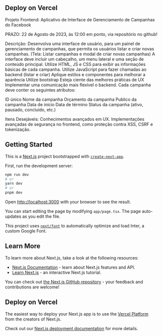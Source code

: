 ## Deploy on Vercel

Projeto Frontend: Aplicativo de Interface de Gerenciamento de Campanhas do Facebook

PRAZO: 22 de Agosto de 2023, às 12:00 em ponto, via repositório no github!

Descrição:
Desenvolva uma interface de usuário, para um painel de gerenciamento de campanhas, que permita os usuários listar e criar novas campanhas. (Tela: Listar campanhas e modal de criar novas campanhas)
A interface deve incluir um cabeçalho, um menu lateral e uma seção de conteúdo principal.
Utilize HTML, JS e CSS para exibir as informações básicas de cada campanha.
Utilize JavaScript para fazer chamadas ao backend (listar e criar)
Aplique estilos e componentes para melhorar a aparência
Utilize bootstrap
Esteja ciente das melhores práticas de UX
Implementar uma comunicação mais flexível o backend.
Cada campanha deve conter os seguintes atributos:

ID único
Nome da campanha
Orçamento da campanha
Publico da campanha
Data de início
Data de término
Status da campanha (ativo, pausado, concluído, etc.)

Itens Desejáveis:
Conhecimentos avançados em UX.
Implementações avançadas de segurança no frontend, como proteção contra XSS, CSRF e tokenização.

## Getting Started

This is a [Next.js](https://nextjs.org/) project bootstrapped with [`create-next-app`](https://github.com/vercel/next.js/tree/canary/packages/create-next-app).

First, run the development server:

```bash
npm run dev
# or
yarn dev
# or
pnpm dev
```

Open [http://localhost:3000](http://localhost:3000) with your browser to see the result.

You can start editing the page by modifying `app/page.tsx`. The page auto-updates as you edit the file.

This project uses [`next/font`](https://nextjs.org/docs/basic-features/font-optimization) to automatically optimize and load Inter, a custom Google Font.

## Learn More

To learn more about Next.js, take a look at the following resources:

-   [Next.js Documentation](https://nextjs.org/docs) - learn about Next.js features and API.
-   [Learn Next.js](https://nextjs.org/learn) - an interactive Next.js tutorial.

You can check out [the Next.js GitHub repository](https://github.com/vercel/next.js/) - your feedback and contributions are welcome!

## Deploy on Vercel

The easiest way to deploy your Next.js app is to use the [Vercel Platform](https://vercel.com/new?utm_medium=default-template&filter=next.js&utm_source=create-next-app&utm_campaign=create-next-app-readme) from the creators of Next.js.

Check out our [Next.js deployment documentation](https://nextjs.org/docs/deployment) for more details.
